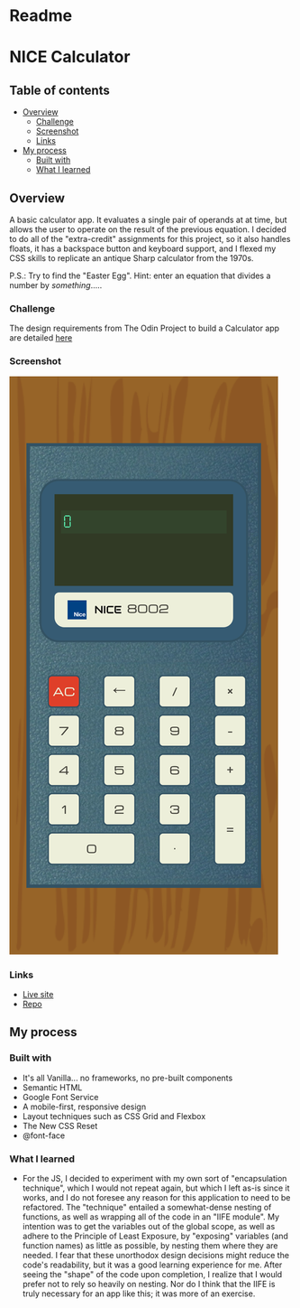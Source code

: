# Readme
# NICE Calculator

## Table of contents
  - [Overview](#overview)
    - [Challenge](#challenge) 
    - [Screenshot](#screenshot)
    - [Links](#links)
  - [My process](#my-process)
    - [Built with](#built-with)
    - [What I learned](#what-i-learned)


## Overview

A basic calculator app. It evaluates a single pair of operands at at time, but 
allows the user to operate on the result of the previous equation.  I decided to 
do all of the "extra-credit" assignments for this project, so it also handles 
floats, it has a backspace button and keyboard support, and I flexed my CSS skills
to replicate an antique Sharp calculator from the 1970s.       

P.S.: Try to find the "Easter Egg".  Hint: enter an equation that divides a number by *something*.....

### Challenge

The design requirements from The Odin Project to build a Calculator app are detailed
[here](https://www.theodinproject.com/paths/foundations/courses/foundations/lessons/calculator)

### Screenshot

![](./screenshot_for_readme.png)

### Links

- [Live site](https://mattdimicelli.github.io/calculator2/)
- [Repo](https://github.com/mattdimicelli/calculator2)

## My process

### Built with

- It's all Vanilla... no frameworks, no pre-built components
- Semantic HTML
- Google Font Service
- A mobile-first, responsive design
- Layout techniques such as CSS Grid and Flexbox
- The New CSS Reset
- @font-face


### What I learned

- For the JS, I decided to experiment with my own sort of "encapsulation technique", which I would not repeat again, but which I left as-is since it works, and I do not foresee any reason for this application to need to be refactored.  The "technique" entailed a somewhat-dense nesting of functions, as well as wrapping all of the code in an "IIFE module".  My intention was to get the variables out of the global scope, as well as adhere to the Principle of Least Exposure, by "exposing" variables (and function names) as little as possible, by nesting them where they are needed. I fear that these unorthodox design decisions might reduce the code's readability, but it was a good learning experience for me.  After seeing the "shape" of the code upon completion, I realize that I would prefer not to rely so heavily on nesting.  Nor do I think that the IIFE is truly necessary for an app like this; it was more of an exercise.


